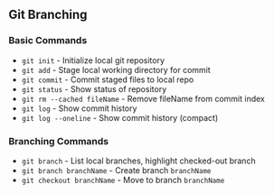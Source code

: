 ## Git Branching

### Basic Commands

* `git init` - Initialize local git repository
* `git add` - Stage local working directory for commit
* `git commit` - Commit staged files to local repo
* `git status` - Show status of repository
* `git rm --cached fileName` - Remove fileName from commit index
* `git log` - Show commit history
* `git log --oneline` - Show commit history (compact)

### Branching Commands

* `git branch` - List local branches, highlight checked-out branch
* `git branch branchName` - Create branch `branchName`
* `git checkout branchName` - Move to branch `branchName`
